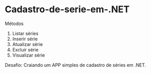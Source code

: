 # Cadastro-de-serie-em-.NET

Métodos 

1. Listar séries
2. Inserir série
3. Atualizar série
4. Excluir série
5. Visualizar série

Desafio: Craiando um APP simples de cadastro de séries em .NET.
